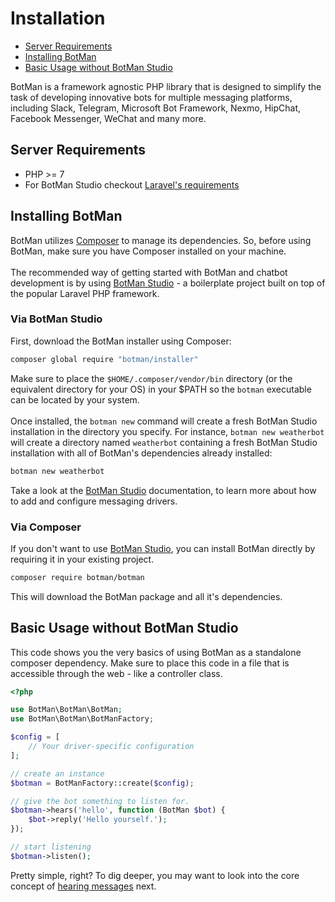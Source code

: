 # Installation

- [Server Requirements](#requirements)
- [Installing BotMan](#installation)
- [Basic Usage without BotMan Studio](#basic-usage-without-botman-studio)

BotMan is a framework agnostic PHP library that is designed to simplify the task of developing innovative bots for multiple messaging platforms, including Slack, Telegram, Microsoft Bot Framework, Nexmo, HipChat, Facebook Messenger, WeChat and many more.

<a id="installation"></a>
## Server Requirements

- PHP >= 7
- For BotMan Studio checkout [Laravel's requirements](https://laravel.com/docs/5.5/installation#server-requirements)

<a id="installation"></a>
## Installing BotMan

BotMan utilizes [Composer](https://getcomposer.org/) to manage its dependencies. So, before using BotMan, make sure you have Composer installed on your machine.
<br><br>
The recommended way of getting started with BotMan and chatbot development is by using [BotMan Studio](/__version__/botman-studio) - a boilerplate project built on top of the popular Laravel PHP framework.

### Via BotMan Studio
First, download the BotMan installer using Composer:

```sh
composer global require "botman/installer"
```

Make sure to place the `$HOME/.composer/vendor/bin` directory (or the equivalent directory for your OS) in your $PATH so the `botman` executable can be located by your system.
<br><br>
Once installed, the `botman new` command will create a fresh BotMan Studio installation in the directory you specify. For instance, `botman new weatherbot` will create a directory named `weatherbot` containing a fresh BotMan Studio installation with all of BotMan's dependencies already installed:

```sh
botman new weatherbot
```

Take a look at the [BotMan Studio](/__version__/botman-studio) documentation, to learn more about how to add and configure messaging drivers.

### Via Composer

If you don't want to use [BotMan Studio](/__version__/botman-studio), you can install BotMan directly by requiring it in your existing project.

```sh
composer require botman/botman
```

This will download the BotMan package and all it's dependencies.

<a id="basic-usage-without-botman-studio"></a>
## Basic Usage without BotMan Studio

This code shows you the very basics of using BotMan as a standalone composer dependency.
Make sure to place this code in a file that is accessible through the web - like a controller class.

```php
<?php

use BotMan\BotMan\BotMan;
use BotMan\BotMan\BotManFactory;

$config = [
    // Your driver-specific configuration
];

// create an instance
$botman = BotManFactory::create($config);

// give the bot something to listen for.
$botman->hears('hello', function (BotMan $bot) {
    $bot->reply('Hello yourself.');
});

// start listening
$botman->listen();
```

Pretty simple, right? To dig deeper, you may want to look into the core concept of [hearing messages](/__version__/receiving) next.
